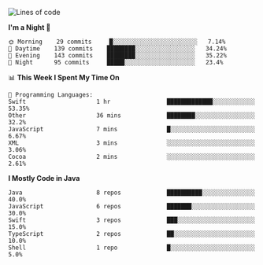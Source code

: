 <!--START_SECTION:waka-->
![Lines of code](https://img.shields.io/badge/From%20Hello%20World%20I%27ve%20Written-149907%20lines%20of%20code-blue)

**I'm a Night 🦉** 

```text
🌞 Morning    29 commits     █░░░░░░░░░░░░░░░░░░░░░░░░   7.14% 
🌆 Daytime    139 commits    ████████░░░░░░░░░░░░░░░░░   34.24% 
🌃 Evening    143 commits    ████████░░░░░░░░░░░░░░░░░   35.22% 
🌙 Night      95 commits     █████░░░░░░░░░░░░░░░░░░░░   23.4%

```


📊 **This Week I Spent My Time On** 

```text
💬 Programming Languages: 
Swift                    1 hr                █████████████░░░░░░░░░░░░   53.35% 
Other                    36 mins             ████████░░░░░░░░░░░░░░░░░   32.2% 
JavaScript               7 mins              █░░░░░░░░░░░░░░░░░░░░░░░░   6.67% 
XML                      3 mins              ░░░░░░░░░░░░░░░░░░░░░░░░░   3.06% 
Cocoa                    2 mins              ░░░░░░░░░░░░░░░░░░░░░░░░░   2.61%

```

**I Mostly Code in Java** 

```text
Java                     8 repos             ██████████░░░░░░░░░░░░░░░   40.0% 
JavaScript               6 repos             ███████░░░░░░░░░░░░░░░░░░   30.0% 
Swift                    3 repos             ███░░░░░░░░░░░░░░░░░░░░░░   15.0% 
TypeScript               2 repos             ██░░░░░░░░░░░░░░░░░░░░░░░   10.0% 
Shell                    1 repo              █░░░░░░░░░░░░░░░░░░░░░░░░   5.0%

```



<!--END_SECTION:waka-->
